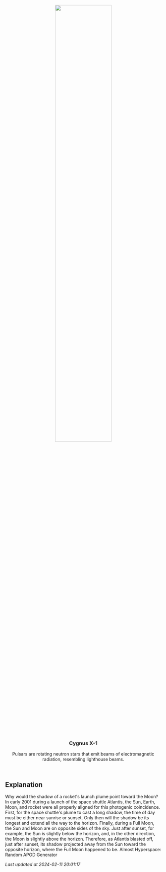 <p align='center'>
    <img src='https://apod.nasa.gov/apod/image/2402/sts98plume_nasa_960.jpg' width='60%' />
    <h3 align="center">Cygnus X-1</h3>
    <p align="center">Pulsars are rotating neutron stars that emit beams of electromagnetic radiation, resembling lighthouse beams.</p>
</p>
<br/>

Explanation
--
Why would the shadow of a rocket's launch plume point toward the Moon?  In early 2001 during a launch of the space shuttle Atlantis, the Sun, Earth, Moon, and rocket were all properly aligned for this photogenic coincidence.  First, for the space shuttle's plume to cast a long shadow, the time of day must be either near sunrise or sunset.  Only then will the shadow be its longest and extend all the way to the horizon.  Finally, during a Full Moon, the Sun and Moon are on opposite sides of the sky.  Just after sunset, for example, the Sun is slightly below the horizon, and, in the other direction, the Moon is slightly above the horizon.  Therefore, as Atlantis blasted off, just after sunset, its shadow projected away from the Sun toward the opposite horizon, where the Full Moon happened to be.    Almost Hyperspace: Random APOD Generator


*Last updated at 2024-02-11 20:01:17*
